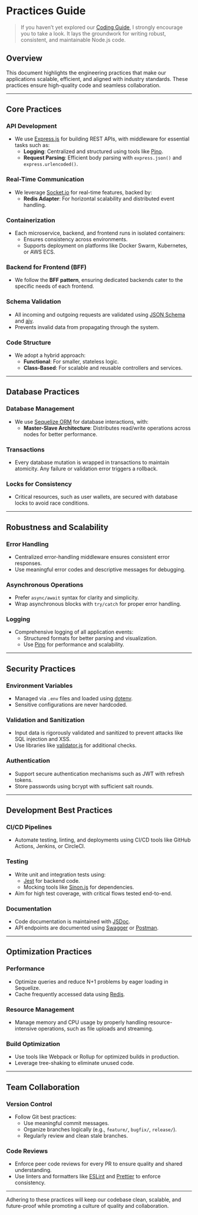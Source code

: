 # Practices Guide

> If you haven’t yet explored our [Coding Guide](.//coding-guide.md), I strongly encourage you to take a look. It lays the groundwork for writing robust, consistent, and maintainable Node.js code.

## Overview

This document highlights the engineering practices that make our applications scalable, efficient, and aligned with industry standards. These practices ensure high-quality code and seamless collaboration.

---

## Core Practices

### **API Development**
- We use [Express.js](https://expressjs.com/) for building REST APIs, with middleware for essential tasks such as:
  - **Logging**: Centralized and structured using tools like [Pino](https://getpino.io/).
  - **Request Parsing**: Efficient body parsing with `express.json()` and `express.urlencoded()`.

### **Real-Time Communication**
- We leverage [Socket.io](https://socket.io/) for real-time features, backed by:
  - **Redis Adapter**: For horizontal scalability and distributed event handling.

### **Containerization**
- Each microservice, backend, and frontend runs in isolated containers:
  - Ensures consistency across environments.
  - Supports deployment on platforms like Docker Swarm, Kubernetes, or AWS ECS.

### **Backend for Frontend (BFF)**
- We follow the **BFF pattern**, ensuring dedicated backends cater to the specific needs of each frontend.

### **Schema Validation**
- All incoming and outgoing requests are validated using [JSON Schema](https://json-schema.org) and [ajv](https://ajv.js.org/).
- Prevents invalid data from propagating through the system.

### **Code Structure**
- We adopt a hybrid approach:
  - **Functional**: For smaller, stateless logic.
  - **Class-Based**: For scalable and reusable controllers and services.

---

## Database Practices

### **Database Management**
- We use [Sequelize ORM](https://sequelize.org/) for database interactions, with:
  - **Master-Slave Architecture**: Distributes read/write operations across nodes for better performance.

### **Transactions**
- Every database mutation is wrapped in transactions to maintain atomicity. Any failure or validation error triggers a rollback.

### **Locks for Consistency**
- Critical resources, such as user wallets, are secured with database locks to avoid race conditions.

---

## Robustness and Scalability

### **Error Handling**
- Centralized error-handling middleware ensures consistent error responses.
- Use meaningful error codes and descriptive messages for debugging.

### **Asynchronous Operations**
- Prefer `async/await` syntax for clarity and simplicity.
- Wrap asynchronous blocks with `try/catch` for proper error handling.

### **Logging**
- Comprehensive logging of all application events:
  - Structured formats for better parsing and visualization.
  - Use [Pino](https://getpino.io/) for performance and scalability.

---

## Security Practices

### **Environment Variables**
- Managed via `.env` files and loaded using [dotenv](https://www.npmjs.com/package/dotenv).
- Sensitive configurations are never hardcoded.

### **Validation and Sanitization**
- Input data is rigorously validated and sanitized to prevent attacks like SQL injection and XSS.
- Use libraries like [validator.js](https://www.npmjs.com/package/validator) for additional checks.

### **Authentication**
- Support secure authentication mechanisms such as JWT with refresh tokens.
- Store passwords using bcrypt with sufficient salt rounds.

---

## Development Best Practices

### **CI/CD Pipelines**
- Automate testing, linting, and deployments using CI/CD tools like GitHub Actions, Jenkins, or CircleCI.

### **Testing**
- Write unit and integration tests using:
  - [Jest](https://jestjs.io/) for backend code.
  - Mocking tools like [Sinon.js](https://sinonjs.org/) for dependencies.
- Aim for high test coverage, with critical flows tested end-to-end.

### **Documentation**
- Code documentation is maintained with [JSDoc](https://jsdoc.app/).
- API endpoints are documented using [Swagger](https://swagger.io/) or [Postman](https://www.postman.com/).

---

## Optimization Practices

### **Performance**
- Optimize queries and reduce N+1 problems by eager loading in Sequelize.
- Cache frequently accessed data using [Redis](https://redis.io/).

### **Resource Management**
- Manage memory and CPU usage by properly handling resource-intensive operations, such as file uploads and streaming.

### **Build Optimization**
- Use tools like Webpack or Rollup for optimized builds in production.
- Leverage tree-shaking to eliminate unused code.

---

## Team Collaboration

### **Version Control**
- Follow Git best practices:
  - Use meaningful commit messages.
  - Organize branches logically (e.g., `feature/`, `bugfix/`, `release/`).
  - Regularly review and clean stale branches.

### **Code Reviews**
- Enforce peer code reviews for every PR to ensure quality and shared understanding.
- Use linters and formatters like [ESLint](https://eslint.org/) and [Prettier](https://prettier.io/) to enforce consistency.

---

Adhering to these practices will keep our codebase clean, scalable, and future-proof while promoting a culture of quality and collaboration.